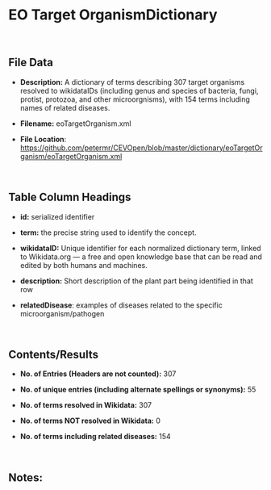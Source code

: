 **EO Target Organism​​​​ Dictionary**
=================================

 

File Data
---------

-   **Description:** A dictionary of terms describing 307 target organisms
    resolved to wikidataIDs (including genus and species of bacteria, fungi,
    protist, protozoa, and other microorgnisms), with 154 terms including names
    of related diseases.

-   **Filename:** eoTargetOrganism.xml

-   **File Location**:
    <https://github.com/petermr/CEVOpen/blob/master/dictionary/eoTargetOrganism/eoTargetOrganism.xml>

 

Table Column Headings
---------------------

-   **id:** serialized identifier

-   **term:** the precise string used to identify the concept.

-   **wikidataID:** Unique identifier for each normalized dictionary term,
    linked to Wikidata.org — a free and open knowledge base that can be read and
    edited by both humans and machines.

-   **description:** Short description of the plant part being identified in
    that row

-   **relatedDisease**: examples of diseases related to the specific
    microorganism/pathogen

 

Contents/Results
----------------

-   **No. of Entries (Headers are not counted):** 307

-   **No. of unique entries (including alternate spellings or synonyms):** 55

-   **No. of terms resolved in Wikidata:** 307

-   **No. of terms NOT resolved in Wikidata:** 0

-   **No. of terms including related diseases:** 154

 

Notes:
------

 
